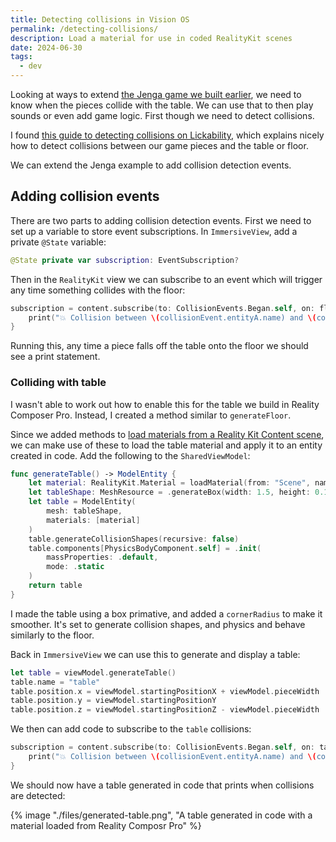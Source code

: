 ```yaml
---
title: Detecting collisions in Vision OS
permalink: /detecting-collisions/
description: Load a material for use in coded RealityKit scenes
date: 2024-06-30
tags:
  - dev
---
```


Looking at ways to extend [the Jenga game we built earlier](/jenga-in-vision-os/), we need to know when the pieces collide with the table. We can use that to then play sounds or even add game logic. First though we need to detect collisions.

I found [this guide to detecting collisions on Lickability](https://lickability.com/blog/detecting-collisions-with-realitykit-in-visionos/), which explains nicely how to detect collisions between our game pieces and the table or floor.

We can extend the Jenga example to add collision detection events.

## Adding collision events

There are two parts to adding collision detection events. First we need to set up a variable to store event subscriptions. In `ImmersiveView`, add a private `@State` variable:

```swift
@State private var subscription: EventSubscription?
```

Then in the `RealityKit` view we can subscribe to an event which will trigger any time something collides with the floor:

```swift
subscription = content.subscribe(to: CollisionEvents.Began.self, on: floor) { collisionEvent in
    print("💥 Collision between \(collisionEvent.entityA.name) and \(collisionEvent.entityB.name)")
}
```

Running this, any time a piece falls off the table onto the floor we should see a print statement.

### Colliding with table

I wasn't able to work out how to enable this for the table we build in Reality Composer Pro. Instead, I created a method similar to `generateFloor`.

Since we added methods to [load materials from a Reality Kit Content scene](/loading-material-from-scene/), we can make use of these to load the table material and apply it to an entity created in code. Add the following to the `SharedViewModel`:

```swift
func generateTable() -> ModelEntity {
    let material: RealityKit.Material = loadMaterial(from: "Scene", named: "table") ?? UnlitMaterial()
    let tableShape: MeshResource = .generateBox(width: 1.5, height: 0.1, depth: 1.5, cornerRadius: 0.1)
    let table = ModelEntity(
        mesh: tableShape,
        materials: [material]
    )
    table.generateCollisionShapes(recursive: false)
    table.components[PhysicsBodyComponent.self] = .init(
        massProperties: .default,
        mode: .static
    )
    return table
}
```

I made the table using a box primative, and added a `cornerRadius` to make it smoother. It's set to generate collision shapes, and physics and behave similarly to the floor.

Back in `ImmersiveView` we can use this to generate and display a table:

```swift
let table = viewModel.generateTable()
table.name = "table"
table.position.x = viewModel.startingPositionX + viewModel.pieceWidth
table.position.y = viewModel.startingPositionY
table.position.z = viewModel.startingPositionZ - viewModel.pieceWidth
```

We then can add code to subscribe to the `table` collisions:

```swift
subscription = content.subscribe(to: CollisionEvents.Began.self, on: table) { collisionEvent in
    print("💥 Collision between \(collisionEvent.entityA.name) and \(collisionEvent.entityB.name)")
}
```

We should now have a table generated in code that prints when collisions are detected:

{% image "./files/generated-table.png", "A table generated in code with a material loaded from Reality Composr Pro" %}
